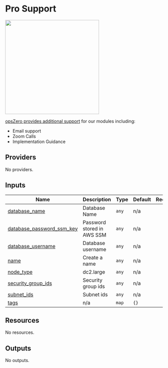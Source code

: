 <!-- BEGIN_TF_DOCS -->

# Pro Support

<a href="https://www.opszero.com"><img src="http://assets.opszero.com.s3.amazonaws.com/images/opszero_11_29_2016.png" width="300px"/></a>

[opsZero provides additional support](https://www.opszero.com/devops) for our modules including:

- Email support
- Zoom Calls
- Implementation Guidance
## Providers

No providers.
## Inputs

| Name | Description | Type | Default | Required |
|------|-------------|------|---------|:--------:|
| <a name="input_database_name"></a> [database\_name](#input\_database\_name) | Database Name | `any` | n/a | yes |
| <a name="input_database_password_ssm_key"></a> [database\_password\_ssm\_key](#input\_database\_password\_ssm\_key) | Password stored in AWS SSM | `any` | n/a | yes |
| <a name="input_database_username"></a> [database\_username](#input\_database\_username) | Database username | `any` | n/a | yes |
| <a name="input_name"></a> [name](#input\_name) | Create a name | `any` | n/a | yes |
| <a name="input_node_type"></a> [node\_type](#input\_node\_type) | dc2.large | `any` | n/a | yes |
| <a name="input_security_group_ids"></a> [security\_group\_ids](#input\_security\_group\_ids) | Security group ids | `any` | n/a | yes |
| <a name="input_subnet_ids"></a> [subnet\_ids](#input\_subnet\_ids) | Subnet ids | `any` | n/a | yes |
| <a name="input_tags"></a> [tags](#input\_tags) | n/a | `map` | `{}` | no |
## Resources

No resources.
## Outputs

No outputs.
<!-- END_TF_DOCS -->